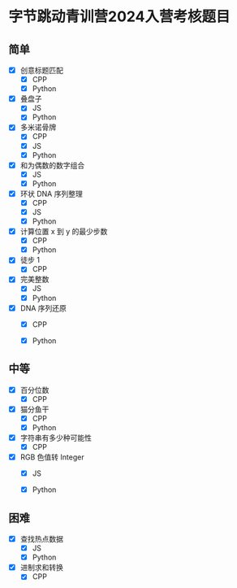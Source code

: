 # 字节跳动青训营2024入营考核题目

## 简单

- [x] 创意标题匹配
  - [x] CPP
  - [x] Python
- [x] 叠盘子
  - [x] JS
  - [x] Python
  
- [x] 多米诺骨牌
  - [x] CPP
  - [x] JS
  - [x] Python
- [x] 和为偶数的数字组合
  - [x] JS
  - [x] Python
- [x] 环状 DNA 序列整理
  - [x] CPP
  - [x] JS
  - [x] Python
- [x] 计算位置 x 到 y 的最少步数
  - [x] CPP
  - [x] Python
- [x] 徒步 1
  - [x] CPP
- [x] 完美整数
  - [x] JS
  - [x] Python
- [x] DNA 序列还原
  - [x] CPP
  - [x] Python



## 中等

- [x] 百分位数
  - [x] CPP
- [x] 猫分鱼干
  - [x] CPP
  - [x] Python
- [x] 字符串有多少种可能性
  - [x] CPP
- [x] RGB 色值转 Integer
  - [x] JS
  - [x] Python



## 困难

- [x] 查找热点数据
  - [x] JS
  - [x] Python
- [x] 进制求和转换
  - [x] CPP